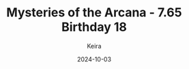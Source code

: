 ---
title: 'Mysteries of the Arcana - 7.65 Birthday 18'
alt: 'Mysteries of the Arcana'
date: '2024-10-03'
author: 'Keira'
artist: 'Keira'
---